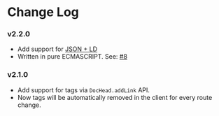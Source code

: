 # Change Log

### v2.2.0

* Add support for [JSON + LD](https://github.com/kadirahq/meteor-dochead#docheadaddldjsonscriptjsonobj)
* Written in pure ECMASCRIPT. See: [#8](https://github.com/kadirahq/meteor-dochead/pull/8) 

### v2.1.0

* Add support for <link> tags via `DocHead.addLink` API.
* Now tags will be automatically removed in the client for every route change.
